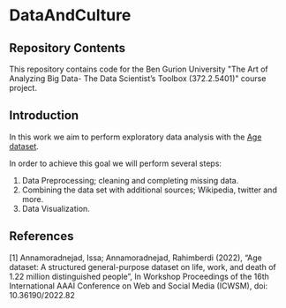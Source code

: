 # DataAndCulture

## Repository Contents
This repository contains code for the Ben Gurion University "The Art of Analyzing Big Data- The Data Scientist’s Toolbox (372.2.5401)" course project.

## Introduction
In this work we aim to perform exploratory data analysis with the [Age dataset]([https://pages.github.com/](https://www.kaggle.com/datasets/imoore/age-dataset)).

In order to achieve this goal we will perform several steps:
1. Data Preprocessing; cleaning and completing missing data.
2. Combining the data set with additional sources; Wikipedia, twitter and more.
3. Data Visualization.

## References
<a id="1">[1]</a> 
Annamoradnejad, Issa; Annamoradnejad, Rahimberdi (2022), “Age dataset: A structured general-purpose dataset on life, work, and death of 1.22 million distinguished people”, In Workshop Proceedings of the 16th International AAAI Conference on Web and Social Media (ICWSM), doi: 10.36190/2022.82
